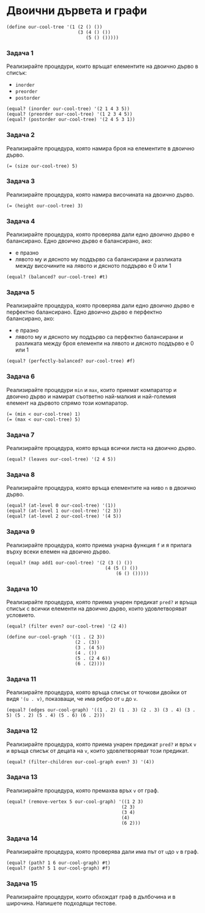 # Двоични дървета и графи

```racket
(define our-cool-tree '(1 (2 () ())
                          (3 (4 () ())
                             (5 () ()))))
```

### Задача 1
Реализирайте процедури, които връщат елементите на двоично дърво в списък:
 - `inorder`
 - `preorder`
 - `postorder`

```racket
(equal? (inorder our-cool-tree) '(2 1 4 3 5))
(equal? (preorder our-cool-tree) '(1 2 3 4 5))
(equal? (postorder our-cool-tree) '(2 4 5 3 1))
```

### Задача 2
Реализирайте процедурa, която намира броя на елементите в двоично дърво.

```racket
(= (size our-cool-tree) 5)
```

### Задача 3
Реализирайте процедурa, която намира височината на двоично дърво.

```racket
(= (height our-cool-tree) 3)
```

### Задача 4
Реализирайте процедура, която проверява дали едно двоично дърво е балансирано. Едно двоично дърво е балансирано, ако:
 - е празно
 - лявото му и дясното му поддърво са балансирани и разликата между
височините на лявото и дясното поддърво е 0 или 1

```racket
(equal? (balanced? our-cool-tree) #t)
```

### Задача 5
Реализирайте процедура, която проверява дали едно двоично дърво е перфектно балансирано. Едно двоично дърво е перфектно балансирано, ако:
 - е празно
 - лявото му и дясното му поддърво са перфектно балансирани и разликата между
броя елементи на лявото и дясното поддърво е 0 или 1

```racket
(equal? (perfectly-balanced? our-cool-tree) #f)
```

### Задача 6
Реализирайте процедури `min` и `max`, които приемат компаратор и двоично дърво и намират съответно най-малкия и най-големия елемент на дървото спрямо този компаратор.

```racket
(= (min < our-cool-tree) 1)
(= (max < our-cool-tree) 5)
```

### Задача 7
Реализирайте процедура, която връща всички листа на двоично дърво.

```racket
(equal? (leaves our-cool-tree) '(2 4 5))
```

### Задача 8
Реализирайте процедура, която връща елементите на ниво `n` в двоично дърво.

```racket
(equal? (at-level 0 our-cool-tree) '(1))
(equal? (at-level 1 our-cool-tree) '(2 3))
(equal? (at-level 2 our-cool-tree) '(4 5))
```

### Задача 9
Реализирайте процедура, която приема унарна функция `f` и я прилага върху всеки елемен на двоично дърво.

```racket
(equal? (map add1 our-cool-tree) '(2 (3 () ())
                                    (4 (5 () ())
                                        (6 () ()))))
```

### Задача 10
Реализирайте процедура, която приема унарен предикат `pred?` и връща списък с всички елементи на двоично дърво, които удовлетворяват условието.

```racket
(equal? (filter even? our-cool-tree) '(2 4))
```

```racket
(define our-cool-graph '((1 . (2 3))
                         (2 . (3))
                         (3 . (4 5))
                         (4 . ())
                         (5 . (2 4 6))
                         (6 . (2))))
```

### Задача 11
Реализирайте процедура, която връща списък от точкови двойки от видя `'(u . v)`, показващи, че има ребро от `u` до `v`.

```racket
(equal? (edges our-cool-graph) '((1 . 2) (1 . 3) (2 . 3) (3 . 4) (3 . 5) (5 . 2) (5 . 4) (5 . 6) (6 . 2)))
```

### Задача 12
Реализирайте процедура, която приема унарен предикат `pred?` и връх `v` и връща списък от децата на `v`, които удовлетворяват този предикат.

```racket
(equal? (filter-children our-cool-graph even? 3) '(4))
```

### Задача 13
Реализирайте процедура, която премахва връх `v` от граф.

```racket
(equal? (remove-vertex 5 our-cool-graph) '((1 2 3)
                                          (2 3)
                                          (3 4)
                                          (4)
                                          (6 2)))
```

### Задача 14
Реализирайте процедура, която проверява дали има път от `u`до `v` в граф.

```racket
(equal? (path? 1 6 our-cool-graph) #t)
(equal? (path? 5 1 our-cool-graph) #f)
```

### Задача 15
Реализирайте процедури, които обхождат граф в дълбочина и в широчина. Напишете подходящи тестове.